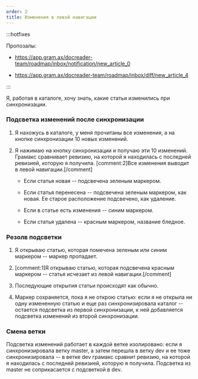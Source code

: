 ```yaml
---
order: 2
title: Изменения в левой навигации
---
```


:::hotfixes 

Пропозалы:

-  https://app.gram.ax/docreader-team/roadmap/inbox/notification/new_article_0

-  https://app.gram.ax/docreader-team/roadmap/inbox/diff/new_article_4

:::

Я, работая в каталоге, хочу знать, какие статьи изменились при синхронизации.

### Подсветка изменений после синхронизации

1. Я нахожусь в каталоге, у меня прочитаны все изменения, а на кнопке синхронизации 10 новых изменений.

2. Я нажимаю на кнопку синхронизации и получаю эти 10 изменений. Грамакс сравнивает ревизию, на которой я находилась с последней ревизией, которую я получила. [comment:2]Все изменения выводит в левой навигации.[/comment]

   -  Если статья новая -- подсвечена зеленым маркером.

   -  Если статья перенесена -- подсвечена зеленым маркером, как новая. Ее старое расположение подсвечено, как удаление.

   -  Если в статье есть изменения -- синим маркером.

   -  Если статья удалена -- красным маркером, название бледное.

### Резолв подсветки

1. Я открываю статью, которая помечена зеленым или синим маркером -- маркер пропадает.

2. [comment:1]Я открываю статью, которая подсвечена красным маркером -- статья исчезает из левой навигации.[/comment]

3. Последующие открытия статьи происходят как обычно.

4. Маркер сохраняется, пока я не открою статью: если я не открыла ни одну измененную статью и еще раз синхронизировала каталог -- остается подсветка из первой синхронизации, к ней добавляется подсветка изменений из второй синхронизации.

### Смена ветки

Подсветка изменений работает в каждой ветке изолировано: если я синхронизировала ветку master, а затем перешла в ветку dev и ее тоже синхронизировала -- в ветке dev грамакс сравнит ревизию, на которой я находилась с последней ревизией, которую я получила. Подсветка из master не соприкасается с подсветкой в dev.